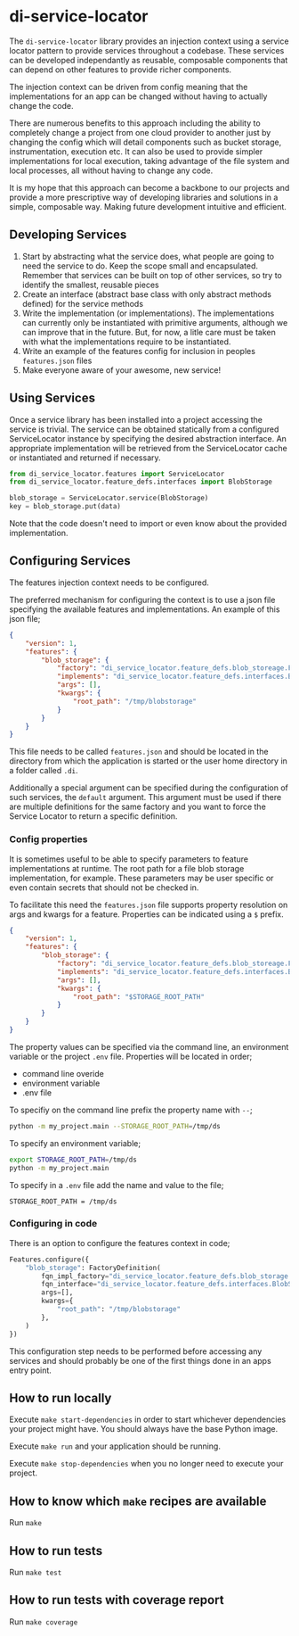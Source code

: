 # di-service-locator

The `di-service-locator` library provides an injection context using a service locator pattern to provide services throughout a codebase.  These services can be developed independantly as reusable, composable components that can depend on other features to provide richer components.

The injection context can be driven from config meaning that the implementations for an app can be changed without having to actually change the code.

There are numerous benefits to this approach including the ability to completely change a project from one cloud provider to another just by changing the config which will detail components such as bucket storage, instrumentation, execution etc.  It can also be used to provide simpler implementations for local execution, taking advantage of the file system and local processes, all without having to change any code.

It is my hope that this approach can become a backbone to our projects and provide a more prescriptive way of developing libraries and solutions in a simple, composable way.  Making future development intuitive and efficient.


## Developing Services
1. Start by abstracting what the service does, what people are going to need the service to do.  Keep the scope small and encapsulated.  Remember that services can be built on top of other services, so try to identify the smallest, reusable pieces
2. Create an interface (abstract base class with only abstract methods defined) for the service methods
3. Write the implementation (or implementations).  The implementations can currently only be instantiated with primitive arguments, although we can improve that in the future.  But, for now, a litle care must be taken with what the implementations require to be instantiated.
4. Write an example of the features config for inclusion in peoples `features.json` files
5. Make everyone aware of your awesome, new service!


## Using Services
Once a service library has been installed into a project accessing the service is trivial.  The service can be obtained statically from a configured ServiceLocator instance by specifying the desired abstraction interface.  An appropriate implementation will be retrieved from the ServiceLocator cache or instantiated and returned if necessary.

```python
from di_service_locator.features import ServiceLocator
from di_service_locator.feature_defs.interfaces import BlobStorage

blob_storage = ServiceLocator.service(BlobStorage)
key = blob_storage.put(data)
```

Note that the code doesn't need to import or even know about the provided implementation.


## Configuring Services
The features injection context needs to be configured.

The preferred mechanism for configuring the context is to use a json file specifying the available features and implementations.
An example of this json file;
```json
{
    "version": 1,
    "features": {
        "blob_storage": {
            "factory": "di_service_locator.feature_defs.blob_storeage.FileBlobStorage",
            "implements": "di_service_locator.feature_defs.interfaces.BlobStorage",
            "args": [],
            "kwargs": {
                "root_path": "/tmp/blobstorage"
            }
        }
    }
}
```
This file needs to be called `features.json` and should be located in the directory from which the application is started or the user home directory in a folder called `.di`.

Additionally a special argument can be specified during the configuration of such services, the `default` argument. This argument must be used if there are multiple definitions for the same factory and you want to force the Service Locator to return a specific  definition.


### Config properties
It is sometimes useful to be able to specify parameters to feature implementations at runtime.  The root path for a file blob storage implementation, for example.  These parameters may be user specific or even contain secrets that should not be checked in.

To facilitate this need the `features.json` file supports property resolution on args and kwargs for a feature.  Properties can be indicated using a `$` prefix.
```json
{
    "version": 1,
    "features": {
        "blob_storage": {
            "factory": "di_service_locator.feature_defs.blob_storeage.FileBlobStorage",
            "implements": "di_service_locator.feature_defs.interfaces.BlobStorage",
            "args": [],
            "kwargs": {
                "root_path": "$STORAGE_ROOT_PATH"
            }
        }
    }
}
```
The property values can be specified via the command line, an environment variable or the project `.env` file.  Properties will be located in order;
* command line overide
* environment variable
* .env file

To specifiy on the command line prefix the property name with `--`;
```bash
python -m my_project.main --STORAGE_ROOT_PATH=/tmp/ds
```

To specify an environment variable;
```bash
export STORAGE_ROOT_PATH=/tmp/ds
python -m my_project.main
```

To specify in a `.env` file add the name and value to the file;
```shell
STORAGE_ROOT_PATH = /tmp/ds
```

### Configuring in code

There is an option to configure the features context in code;

```python
Features.configure({
    "blob_storage": FactoryDefinition(
        fqn_impl_factory="di_service_locator.feature_defs.blob_storage.FileBlobStorage",
        fqn_interface="di_service_locator.feature_defs.interfaces.BlobStorage",
        args=[],
        kwargs={
            "root_path": "/tmp/blobstorage"
        },
    )
})
```
This configuration step needs to be performed before accessing any services and should probably be one of the first things done in an apps entry point.

## How to run locally

Execute `make start-dependencies` in order to start whichever dependencies your project might have. You should always have the base Python image.

Execute `make run` and your application should be running.

Execute `make stop-dependencies` when you no longer need to execute your project.

## How to know which `make` recipes are available

Run `make`

## How to run tests

Run `make test`

## How to run tests with coverage report

Run `make coverage`
